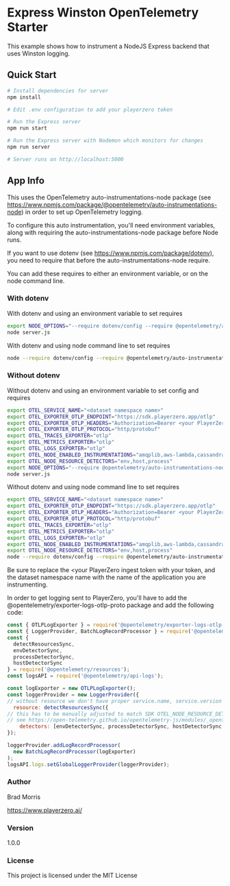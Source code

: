 # Express Winston OpenTelemetry Starter



This example shows how to instrument a NodeJS Express backend that uses
Winston logging.

## Quick Start

``` bash
# Install dependencies for server
npm install

# Edit .env configuration to add your playerzero token

# Run the Express server
npm run start

# Run the Express server with Nodemon which monitors for changes
npm run server

# Server runs on http://localhost:5000
```

## App Info

This uses the OpenTelemetry auto-instrumentations-node package (see https://www.npmjs.com/package/@opentelemetry/auto-instrumentations-node) in order to
set up OpenTelemetry logging.

To configure this auto instrumentation, you'll need environment variables, along with requiring the 
auto-instrumentations-node package before Node runs.

If you want to use dotenv (see https://www.npmjs.com/package/dotenv), you need to require that before the
auto-instrumentations-node require.

You can add these requires to either an environment variable, or on the 
node command line.<br>

### With dotenv

With dotenv and using an environment variable to set requires

```bash
export NODE_OPTIONS="--require dotenv/config --require @opentelemetry/auto-instrumentations-node/register"
node server.js
````
With dotenv and using node command line to set requires

```bash
node --require dotenv/config --require @opentelemetry/auto-instrumentations-node/register server.js
```

### Without dotenv

Without dotenv and using an environment variable to set config and requires

```bash
export OTEL_SERVICE_NAME="<dataset namespace name>"
export OTEL_EXPORTER_OTLP_ENDPOINT="https://sdk.playerzero.app/otlp"
export OTEL_EXPORTER_OTLP_HEADERS="Authorization=Bearer <your PlayerZero ingest token>"
export OTEL_EXPORTER_OTLP_PROTOCOL="http/protobuf"
export OTEL_TRACES_EXPORTER="otlp"
export OTEL_METRICS_EXPORTER="otlp"
export OTEL_LOGS_EXPORTER="otlp"
export OTEL_NODE_ENABLED_INSTRUMENTATIONS="amqplib,aws-lambda,cassandra-driver,dataloader,graphql,http,memcached,mongodb,mysql,mysql2,pg,pino,winston"
export OTEL_NODE_RESOURCE_DETECTORS="env,host,process"
export NODE_OPTIONS="--require @opentelemetry/auto-instrumentations-node/register"
node server.js
```
Without dotenv and using node command line to set requires

```bash
export OTEL_SERVICE_NAME="<dataset namespace name>"
export OTEL_EXPORTER_OTLP_ENDPOINT="https://sdk.playerzero.app/otlp"
export OTEL_EXPORTER_OTLP_HEADERS="Authorization=Bearer <your PlayerZero ingest token>"
export OTEL_EXPORTER_OTLP_PROTOCOL="http/protobuf"
export OTEL_TRACES_EXPORTER="otlp"
export OTEL_METRICS_EXPORTER="otlp"
export OTEL_LOGS_EXPORTER="otlp"
export OTEL_NODE_ENABLED_INSTRUMENTATIONS="amqplib,aws-lambda,cassandra-driver,dataloader,graphql,http,memcached,mongodb,mysql,mysql2,pg,pino,winston"
export OTEL_NODE_RESOURCE_DETECTORS="env,host,process"
node --require dotenv/config --require @opentelemetry/auto-instrumentations-node/register server.js
```

Be sure to replace the <your PlayerZero ingest token with your token, and the
dataset namespace name with the name of the application you are instrumenting.

In order to get logging sent to PlayerZero, you'll have to add the @opentelemetry/exporter-logs-otlp-proto
package and add the following code:

``` javascript
const { OTLPLogExporter } = require('@opentelemetry/exporter-logs-otlp-proto');
const { LoggerProvider, BatchLogRecordProcessor } = require('@opentelemetry/sdk-logs');
const {
  detectResourcesSync,
  envDetectorSync,
  processDetectorSync,
  hostDetectorSync
} = require('@opentelemetry/resources');
const logsAPI = require('@opentelemetry/api-logs');

const logExporter = new OTLPLogExporter();
const loggerProvider = new LoggerProvider({
// without resource we don't have proper service.name, service.version correlated with logs
  resource: detectResourcesSync({
// this has to be manually adjusted to match SDK OTEL_NODE_RESOURCE_DETECTORS
// see https://open-telemetry.github.io/opentelemetry-js/modules/_opentelemetry_resources.html
    detectors: [envDetectorSync, processDetectorSync, hostDetectorSync, osDetectorSync],  }),
});

loggerProvider.addLogRecordProcessor(
  new BatchLogRecordProcessor(logExporter)
);
logsAPI.logs.setGlobalLoggerProvider(loggerProvider);
```

### Author

Brad Morris

https://www.playerzero.ai/

### Version

1.0.0

### License

This project is licensed under the MIT License
